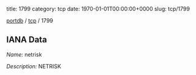 title: 1799
category: tcp
date: 1970-01-01T00:00:00+0000
slug: tcp/1799

[portdb](/) / [tcp](/category/tcp.html) / 1799


## IANA Data

_Name:_ netrisk

_Description:_ NETRISK

